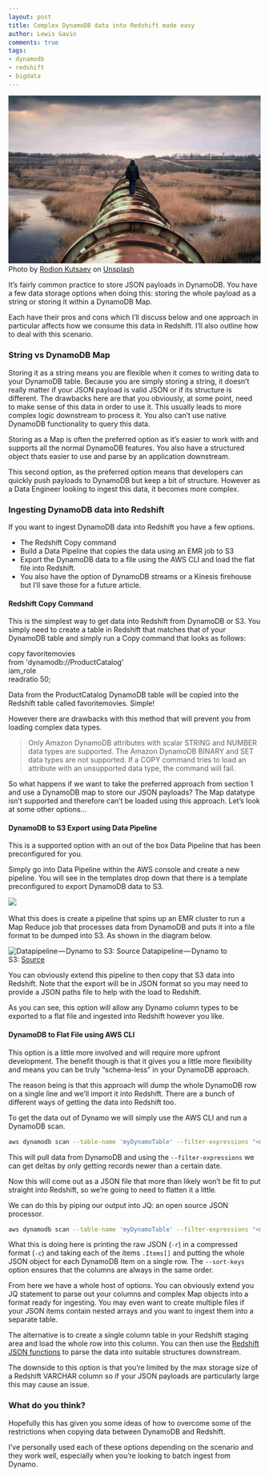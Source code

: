 ```yaml
---
layout: post
title: Complex DynamoDB data into Redshift made easy
author: Lewis Gavin
comments: true
tags:
- dynamodb
- redshift
- bigdata
---
```




![Photo by [Rodion Kutsaev](https://unsplash.com/@frostroomhead?utm_source=medium&utm_medium=referral) on [Unsplash](https://unsplash.com?utm_source=medium&utm_medium=referral)](../images/complexdynamo.jpg)
Photo by [Rodion Kutsaev](https://unsplash.com/@frostroomhead?utm_source=medium&utm_medium=referral) on [Unsplash](https://unsplash.com?utm_source=medium&utm_medium=referral)

It’s fairly common practice to store JSON payloads in DynamoDB. You have a few data storage options when doing this: storing the whole payload as a string or storing it within a DynamoDB Map.

Each have their pros and cons which I’ll discuss below and one approach in particular affects how we consume this data in Redshift. I’ll also outline how to deal with this scenario.

### String vs DynamoDB Map

Storing it as a string means you are flexible when it comes to writing data to your DynamoDB table. Because you are simply storing a string, it doesn’t really matter if your JSON payload is valid JSON or if its structure is different. The drawbacks here are that you obviously, at some point, need to make sense of this data in order to use it. This usually leads to more complex logic downstream to process it. You also can’t use native DynamoDB functionality to query this data.

Storing as a Map is often the preferred option as it’s easier to work with and supports all the normal DynamoDB features. You also have a structured object thats easier to use and parse by an application downstream.

This second option, as the preferred option means that developers can quickly push payloads to DynamoDB but keep a bit of structure. However as a Data Engineer looking to ingest this data, it becomes more complex.

### Ingesting DynamoDB data into Redshift

If you want to ingest DynamoDB data into Redshift you have a few options.

*   The Redshift Copy command
*   Build a Data Pipeline that copies the data using an EMR job to S3
*   Export the DynamoDB data to a file using the AWS CLI and load the flat file into Redshift.
*   You also have the option of DynamoDB streams or a Kinesis firehouse but I’ll save those for a future article.

#### Redshift Copy Command

This is the simplest way to get data into Redshift from DynamoDB or S3. You simply need to create a table in Redshift that matches that of your DynamoDB table and simply run a Copy command that looks as follows:

copy favoritemovies   
from 'dynamodb://ProductCatalog'   
iam\_role <insert iam role>   
readratio 50;

Data from the ProductCatalog DynamoDB table will be copied into the Redshift table called favoritemovies. Simple!

However there are drawbacks with this method that will prevent you from loading complex data types.

> Only Amazon DynamoDB attributes with scalar STRING and NUMBER data types are supported. The Amazon DynamoDB BINARY and SET data types are not supported. If a COPY command tries to load an attribute with an unsupported data type, the command will fail.

So what happens if we want to take the preferred approach from section 1 and use a DynamoDB map to store our JSON payloads? The Map datatype isn’t supported and therefore can’t be loaded using this approach. Let’s look at some other options…

#### DynamoDB to S3 Export using Data Pipeline

This is a supported option with an out of the box Data Pipeline that has been preconfigured for you.

Simply go into Data Pipeline within the AWS console and create a new pipeline. You will see in the templates drop down that there is a template preconfigured to export DynamoDB data to S3.

![](https://cdn-images-1.medium.com/max/800/1*Yf6XjQyLoID_ED-6pYrtlQ.jpg)

What this does is create a pipeline that spins up an EMR cluster to run a Map Reduce job that processes data from DynamoDB and puts it into a file format to be dumped into S3. As shown in the diagram below.

![Datapipeline — Dynamo to S3: [Source](https://docs.amazonaws.cn/en_us/amazondynamodb/latest/developerguide/DynamoDBPipeline.html)](https://cdn-images-1.medium.com/max/800/1*RVxpvzTFs-fQmIyxETXEsA.jpg)
Datapipeline — Dynamo to S3: [Source](https://docs.amazonaws.cn/en_us/amazondynamodb/latest/developerguide/DynamoDBPipeline.html)

You can obviously extend this pipeline to then copy that S3 data into Redshift. Note that the export will be in JSON format so you may need to provide a JSON paths file to help with the load to Redshift.

As you can see, this option will allow any Dynamo column types to be exported to a flat file and ingested into Redshift however you like.

#### DynamoDB to Flat File using AWS CLI

This option is a little more involved and will require more upfront development. The benefit though is that it gives you a little more flexibility and means you can be truly “schema-less” in your DynamoDB approach.

The reason being is that this approach will dump the whole DynamoDB row on a single line and we’ll import it into Redshift. There are a bunch of different ways of getting the data into Redshift too.

To get the data out of Dynamo we will simply use the AWS CLI and run a DynamoDB scan.

~~~bash
aws dynamodb scan --table-name 'myDynamoTable' --filter-expressions "<my filter expressions>"
~~~
This will pull data from DynamoDB and using the `--filter-expressions` we can get deltas by only getting records newer than a certain date.

Now this will come out as a JSON file that more than likely won’t be fit to put straight into Redshift, so we’re going to need to flatten it a little.

We can do this by piping our output into JQ: an open source JSON processor.
~~~bash
aws dynamodb scan --table-name 'myDynamoTable' --filter-expressions "<my filter expressions>" | **jq -r -c '.Items\[\]' --sort-keys -**
~~~
What this is doing here is printing the raw JSON (`-r`) in a compressed format (`-c`) and taking each of the items `.Items[]` and putting the whole JSON object for each DynamoDB Item on a single row. The `--sort-keys` option ensures that the columns are always in the same order.

From here we have a whole host of options. You can obviously extend you JQ statement to parse out your columns and complex Map objects into a format ready for ingesting. You may even want to create multiple files if your JSON items contain nested arrays and you want to ingest them into a separate table.

The alternative is to create a single column table in your Redshift staging area and load the whole row into this column. You can then use the [Redshift JSON functions](https://docs.aws.amazon.com/redshift/latest/dg/json-functions.html) to parse the data into suitable structures downstream.

The downside to this option is that you’re limited by the max storage size of a Redshift VARCHAR column so if your JSON payloads are particularly large this may cause an issue.

### What do you think?

Hopefully this has given you some ideas of how to overcome some of the restrictions when copying data between DynamoDB and Redshift.

I’ve personally used each of these options depending on the scenario and they work well, especially when you’re looking to batch ingest from Dynamo.
